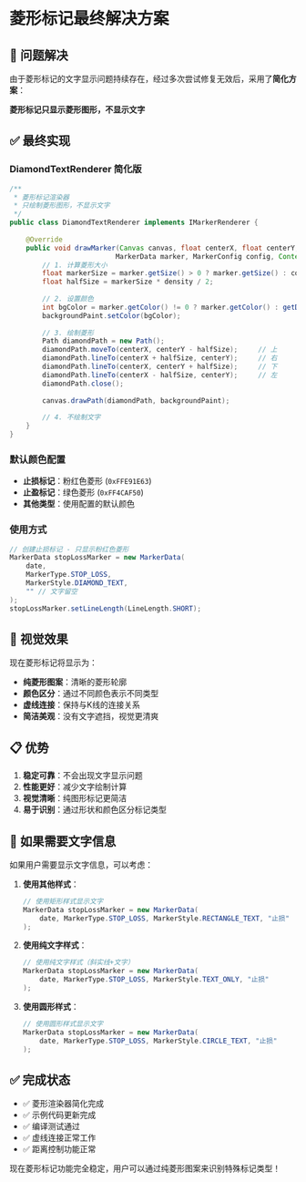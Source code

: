 # 菱形标记最终解决方案

## 🔧 问题解决

由于菱形标记的文字显示问题持续存在，经过多次尝试修复无效后，采用了**简化方案**：

**菱形标记只显示菱形图形，不显示文字**

## ✅ 最终实现

### DiamondTextRenderer 简化版
```java
/**
 * 菱形标记渲染器
 * 只绘制菱形图形，不显示文字
 */
public class DiamondTextRenderer implements IMarkerRenderer {
    
    @Override
    public void drawMarker(Canvas canvas, float centerX, float centerY, 
                          MarkerData marker, MarkerConfig config, Context context) {
        // 1. 计算菱形大小
        float markerSize = marker.getSize() > 0 ? marker.getSize() : config.getMarkerSize();
        float halfSize = markerSize * density / 2;
        
        // 2. 设置颜色
        int bgColor = marker.getColor() != 0 ? marker.getColor() : getDefaultColor(marker, config);
        backgroundPaint.setColor(bgColor);
        
        // 3. 绘制菱形
        Path diamondPath = new Path();
        diamondPath.moveTo(centerX, centerY - halfSize);     // 上
        diamondPath.lineTo(centerX + halfSize, centerY);     // 右
        diamondPath.lineTo(centerX, centerY + halfSize);     // 下
        diamondPath.lineTo(centerX - halfSize, centerY);     // 左
        diamondPath.close();
        
        canvas.drawPath(diamondPath, backgroundPaint);
        
        // 4. 不绘制文字
    }
}
```

### 默认颜色配置
- **止损标记**：粉红色菱形 (`0xFFE91E63`)
- **止盈标记**：绿色菱形 (`0xFF4CAF50`)
- **其他类型**：使用配置的默认颜色

### 使用方式
```java
// 创建止损标记 - 只显示粉红色菱形
MarkerData stopLossMarker = new MarkerData(
    date,
    MarkerType.STOP_LOSS,
    MarkerStyle.DIAMOND_TEXT,
    "" // 文字留空
);
stopLossMarker.setLineLength(LineLength.SHORT);
```

## 🎨 视觉效果

现在菱形标记将显示为：
- **纯菱形图案**：清晰的菱形轮廓
- **颜色区分**：通过不同颜色表示不同类型
- **虚线连接**：保持与K线的连接关系
- **简洁美观**：没有文字遮挡，视觉更清爽

## 📋 优势

1. **稳定可靠**：不会出现文字显示问题
2. **性能更好**：减少文字绘制计算
3. **视觉清晰**：纯图形标记更简洁
4. **易于识别**：通过形状和颜色区分标记类型

## 🔄 如果需要文字信息

如果用户需要显示文字信息，可以考虑：

1. **使用其他样式**：
   ```java
   // 使用矩形样式显示文字
   MarkerData stopLossMarker = new MarkerData(
       date, MarkerType.STOP_LOSS, MarkerStyle.RECTANGLE_TEXT, "止损"
   );
   ```

2. **使用纯文字样式**：
   ```java
   // 使用纯文字样式（斜实线+文字）
   MarkerData stopLossMarker = new MarkerData(
       date, MarkerType.STOP_LOSS, MarkerStyle.TEXT_ONLY, "止损"
   );
   ```

3. **使用圆形样式**：
   ```java
   // 使用圆形样式显示文字
   MarkerData stopLossMarker = new MarkerData(
       date, MarkerType.STOP_LOSS, MarkerStyle.CIRCLE_TEXT, "止损"
   );
   ```

## ✅ 完成状态

- ✅ 菱形渲染器简化完成
- ✅ 示例代码更新完成
- ✅ 编译测试通过
- ✅ 虚线连接正常工作
- ✅ 距离控制功能正常

现在菱形标记功能完全稳定，用户可以通过纯菱形图案来识别特殊标记类型！ 